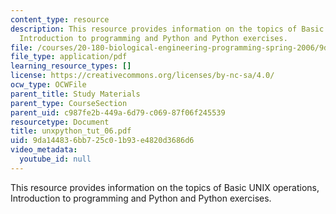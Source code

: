 ```yaml
---
content_type: resource
description: This resource provides information on the topics of Basic UNIX operations,
  Introduction to programming and Python and Python exercises.
file: /courses/20-180-biological-engineering-programming-spring-2006/9da144836bb725c01b93e4820d3686d6_unxpython_tut_06.pdf
file_type: application/pdf
learning_resource_types: []
license: https://creativecommons.org/licenses/by-nc-sa/4.0/
ocw_type: OCWFile
parent_title: Study Materials
parent_type: CourseSection
parent_uid: c987fe2b-449a-6d79-c069-87f06f245539
resourcetype: Document
title: unxpython_tut_06.pdf
uid: 9da14483-6bb7-25c0-1b93-e4820d3686d6
video_metadata:
  youtube_id: null
---
```

This resource provides information on the topics of Basic UNIX operations, Introduction to programming and Python and Python exercises.